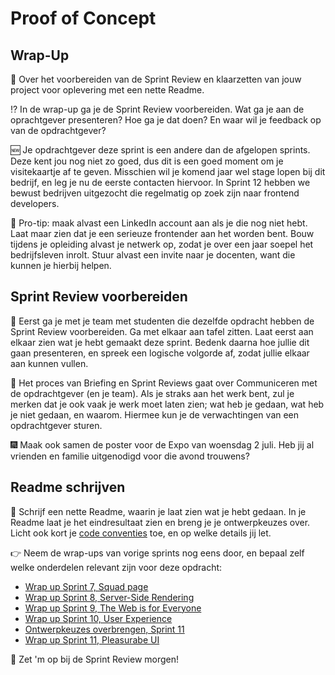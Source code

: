 # Proof of Concept

## Wrap-Up

💅 Over het voorbereiden van de Sprint Review en klaarzetten van jouw project voor oplevering met een nette Readme.

⁉️ In de wrap-up ga je de Sprint Review voorbereiden. Wat ga je aan de oprachtgever presenteren? Hoe ga je dat doen? En waar wil je feedback op van de opdrachtgever?

🆕 Je opdrachtgever deze sprint is een andere dan de afgelopen sprints. Deze kent jou nog niet zo goed, dus dit is een goed moment om je visitekaartje af te geven. Misschien wil je komend jaar wel stage lopen bij dit bedrijf, en leg je nu de eerste contacten hiervoor. In Sprint 12 hebben we bewust bedrijven uitgezocht die regelmatig op zoek zijn naar frontend developers.

🚧 Pro-tip: maak alvast een LinkedIn account aan als je die nog niet hebt. Laat maar zien dat je een serieuze frontender aan het worden bent. Bouw tijdens je opleiding alvast je netwerk op, zodat je over een jaar soepel het bedrijfsleven inrolt. Stuur alvast een invite naar je docenten, want die kunnen je hierbij helpen.


## Sprint Review voorbereiden

👫 Eerst ga je met je team met studenten die dezelfde opdracht hebben de Sprint Review voorbereiden. Ga met elkaar aan tafel zitten. Laat eerst aan elkaar zien wat je hebt gemaakt deze sprint. Bedenk daarna hoe jullie dit gaan presenteren, en spreek een logische volgorde af, zodat jullie elkaar aan kunnen vullen.

🎁 Het proces van Briefing en Sprint Reviews gaat over Communiceren met de opdrachtgever (en je team). Als je straks aan het werk bent, zul je merken dat je ook vaak je werk moet laten zien; wat heb je gedaan, wat heb je niet gedaan, en waarom. Hiermee kun je de verwachtingen van een opdrachtgever sturen.

🎆 Maak ook samen de poster voor de Expo van woensdag 2 juli. Heb jij al vrienden en familie uitgenodigd voor die avond trouwens?


## Readme schrijven

📝 Schrijf een nette Readme, waarin je laat zien wat je hebt gedaan. In je Readme laat je het eindresultaat zien en breng je je ontwerpkeuzes over. Licht ook kort je [code conventies](https://github.com/fdnd-task/proof-of-concept/blob/main/docs/refactoring-code-conventions.md) toe, en op welke details jij let.

👉 Neem de wrap-ups van vorige sprints nog eens door, en bepaal zelf welke onderdelen relevant zijn voor deze opdracht:

- [Wrap up Sprint 7, Squad page](https://github.com/fdnd-task/connect-your-tribe-squad-page/blob/main/docs/wrap-up.md)
- [Wrap up Sprint 8, Server-Side Rendering](https://github.com/fdnd-task/server-side-rendering-server-side-website/blob/main/docs/wrap-up.md)
- [Wrap up Sprint 9, The Web is for Everyone](https://github.com/fdnd-task/the-web-is-for-everyone-interactive-functionality/blob/main/docs/wrap-up.md)
- [Wrap up Sprint 10, User Experience](https://github.com/fdnd-task/user-experience-enhanced-website/blob/main/docs/wrap-up.md)
- [Ontwerpkeuzes overbrengen, Sprint 11](https://github.com/fdnd-task/pleasurable-ui/blob/main/docs/ontwerpkeuzes.md)
- [Wrap up Sprint 11, Pleasurabe UI](https://github.com/fdnd-task/pleasurable-ui/blob/main/docs/wrap-up.md)

🤩 Zet 'm op bij de Sprint Review morgen!

<!--

Slides voor:

LinkedIn
2.5.1
Samen zitten
Sprint Review voorbereiden -> laat elkaar zien + bepaal volgorde
Posters
Readme

-->